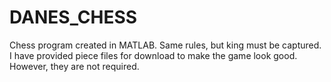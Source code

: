 # DANES_CHESS
Chess program created in MATLAB. Same rules, but king must be captured.
I have provided piece files for download to make the game look good. However, they are not required.
